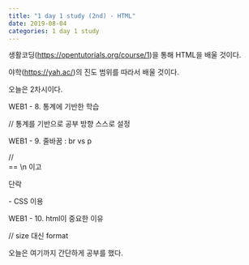 ```yaml
---
title: "1 day 1 study (2nd) - HTML"
date: 2019-08-04
categories: 1 day 1 study
---
```


생활코딩(https://opentutorials.org/course/1)을 통해 HTML을 배울 것이다.

야학(https://yah.ac/)의 진도 범위를 따라서 배울 것이다.

오늘은 2차시이다.

 
 
 

WEB1 - 8. 통계에 기반한 학습

// 통계를 기반으로 공부 방향 스스로 설정

WEB1 - 9. 줄바꿈 : br vs p

// <br> == \n 이고 <p style="marin-top:45px;"> 단락 </p> - CSS 이용

WEB1 - 10. html이 중요한 이유

// size 대신 format

 
 
 

오늘은 여기까지 간단하게 공부를 했다.

